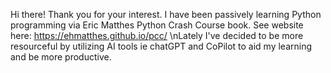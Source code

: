 Hi there!
Thank you for your interest. I have been passively learning Python programming via Eric Matthes Python Crash Course book. See website here: https://ehmatthes.github.io/pcc/
\nLately I've decided to be more resourceful by utilizing AI tools ie chatGPT and CoPilot to aid my learning and be more productive. 
